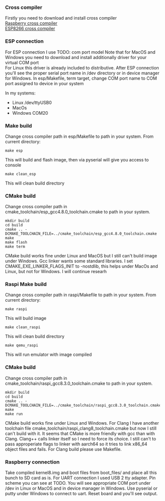 ### Cross compiler

Firstly you need to download and install cross compiler  
[Raspberry cross compiler](docs/raspberrypi3_cross_compiler.md)  
[ESP8266 cross compiler](docs/esp8266_cross_compiler.md) 

### ESP connection
For ESP connection I use TODO: com port model
Note that for MacOS and Windows you need to download and install additionally driver for your virtual COM port    
For Linux this driver is already included to distributive.
After ESP connection you'll see the proper serial port name in /dev directory or in device manager for Windows. 
In esp/Makefile, term target, change COM port name to COM port assigned to device in your system

In my systems:
- Linux /dev/ttyUSB0  
- MacOs  
- Windows COM20  

### Make build
Change cross compiler path in esp/Makefile to path in your system. 
From current directory:
 
```
make esp
```

This will build and flash image, then via pyserial will give you access to console  

```
make clean_esp
```

This will clean build directory

### CMake build
Change cross compiler path in cmake_toolchain/esp_gcc4.8.0_toolchain.cmake to path in your system. 
```
mkdir build
cd build
cmake .. -DCMAKE_TOOLCHAIN_FILE=../cmake_toolchain/esp_gcc4.8.0_toolchain.cmake
make
make flash
make term
```

CMake build works fine under Linux and MacOS but I still can't build image under Windows. Gcc linker wants some standard libraries. I set CMAKE_EXE_LINKER_FLAGS_INIT to -nostdlib, this helps under MacOs and Linux, but not for Windows. I will continue researh 

### Raspi Make build
Change cross compiler path in raspi/Makefile to path in your system. 
From current directory:
 
```
make raspi
```

This will build image

```
make clean_raspi
```

This will clean build directory

```
make qemu_raspi
```
This will run emulator with image compiled

### CMake build
Change cross compiler path in cmake_toolchain/raspi_gcc8.3.0_toolchain.cmake to path in your system. 
```
mkdir build
cd build
cmake .. -DCMAKE_TOOLCHAIN_FILE=../cmake_toolchain/raspi_gcc8.3.0_toolchain.cmake
make
make run
```

CMake build works fine under Linux and Windows. For Clang I have another toolchain file cmake_toolchain/raspi_clang8_toolchain.cmake but now I still can't build with it. It seems that CMake is more friendly with gcc than with Clang. Clang++ calls linker itself so I need to force its choice. I still can't to pass approperiate flags to linker with aarch64 so it tries to link x86_64 object files and fails.
For Clang build please use Makefile.

### Raspberry connection
Take compiled kernel8.img and boot files from boot_files/ and place all this bunch to SD card as is.
For UART connection I used USB 2 tty adapter. Pin scheme you can see at TODO. 
You will see appropriate COM port under /dev in Linux or MacOS and in device manager in Windows.
Use pyserial or putty under Windows to connect to uart.
Reset board and you'll see output. 
